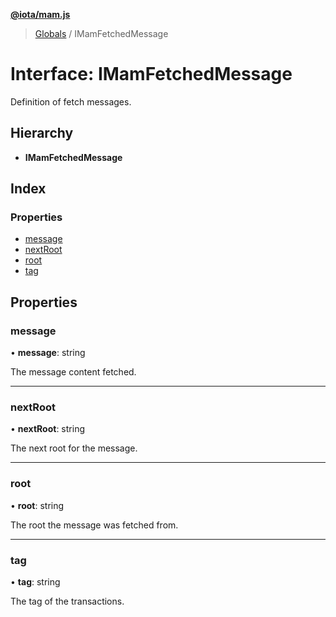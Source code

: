 **[@iota/mam.js](../README.md)**

> [Globals](../README.md) / IMamFetchedMessage

# Interface: IMamFetchedMessage

Definition of fetch messages.

## Hierarchy

* **IMamFetchedMessage**

## Index

### Properties

* [message](imamfetchedmessage.md#message)
* [nextRoot](imamfetchedmessage.md#nextroot)
* [root](imamfetchedmessage.md#root)
* [tag](imamfetchedmessage.md#tag)

## Properties

### message

•  **message**: string

The message content fetched.

___

### nextRoot

•  **nextRoot**: string

The next root for the message.

___

### root

•  **root**: string

The root the message was fetched from.

___

### tag

•  **tag**: string

The tag of the transactions.

